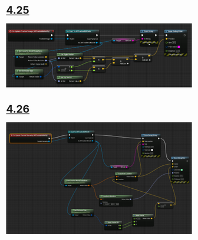 # [4.25](#tab/425)

![QR Render Example for 4.25](../images/unreal-qr-render.PNG)

# [4.26](#tab/426)

![QR Render Example for 4.26](../images/qr-codes-img-02.png)
